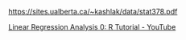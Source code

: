 https://sites.ualberta.ca/~kashlak/data/stat378.pdf

[Linear Regression Analysis 0: R Tutorial - YouTube](https://www.youtube.com/watch?v=Z4qEkhuE0Ps&list=PL0vEWJI_pj7QliXg2TiaknoCfceAaJSP4)
